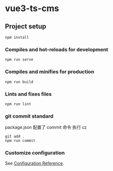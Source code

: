 # vue3-ts-cms

## Project setup

```
npm install
```

### Compiles and hot-reloads for development

```
npm run serve
```

### Compiles and minifies for production

```
npm run build
```

### Lints and fixes files

```
npm run lint
```

### git commit standard

package.json 配置了 commit 命令 执行 cz

```
git add .
npm run commit
```

### Customize configuration

See [Configuration Reference](https://cli.vuejs.org/config/).
